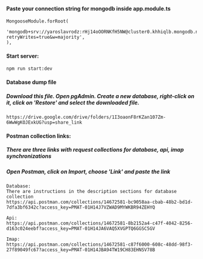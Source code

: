 #### Paste your connection string for mongodb inside app.module.ts

    MongooseModule.forRoot(
      'mongodb+srv://yaroslavrodz:rHj14oOORNKfH5NW@cluster0.khhiqlb.mongodb.net/?retryWrites=true&w=majority',
    ),

#### Start server:

    npm run start:dev


#### Database dump file
##### Download this file. Open pgAdmin. Create a new database, right-click on it, click on 'Restore' and select the downloaded file.

    https://drive.google.com/drive/folders/1I3oaonF8rKZan107Zm-6WwWgKOJExkUG?usp=share_link

#### Postman collection links:
##### There are three links with request collections for database, api, imap synchronizations 
##### Open Postman, click on Import, choose 'Link' and paste the link

    Database:
    There are instructions in the description sections for database collection
    https://api.postman.com/collections/14672581-bc9058aa-cbab-48b2-bd1d-7dfa3bf6342c?access_key=PMAT-01H14J7VZWAD9MYWKBR94ZEHYQ

    Api:
    https://api.postman.com/collections/14672581-8b2152a4-c47f-4042-8256-d163c024eebf?access_key=PMAT-01H14JA6VAQ5XVGPTQ6GGSC5GV

    Imap:
    https://api.postman.com/collections/14672581-c87f6000-608c-48dd-98f3-27f89049fc67?access_key=PMAT-01H14JBA94TW19CH83EHNSV78B


